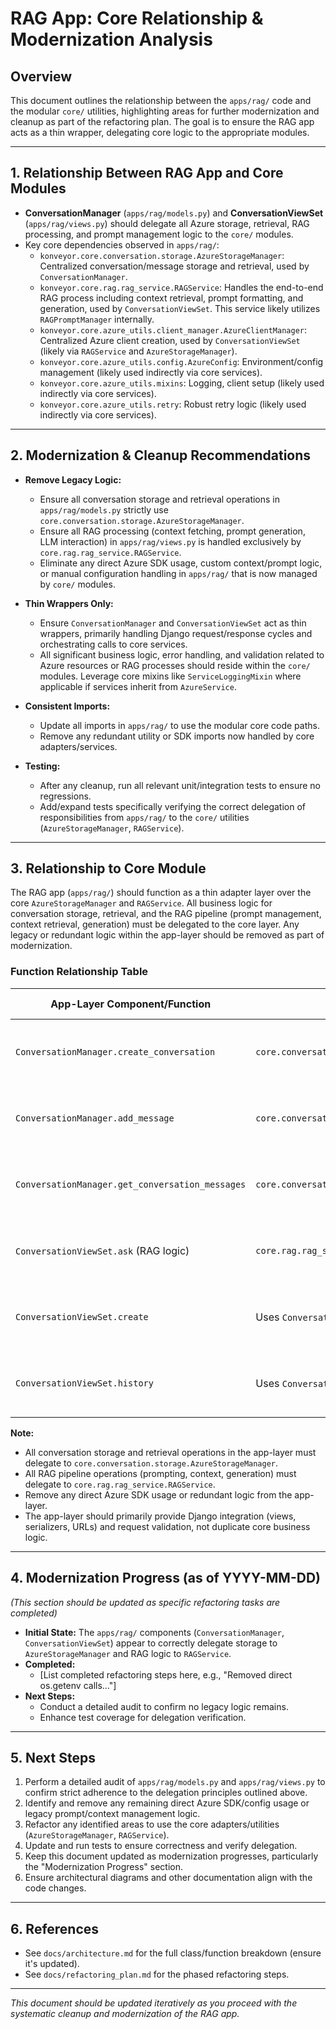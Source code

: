 # RAG App: Core Relationship & Modernization Analysis

## Overview
This document outlines the relationship between the `apps/rag/` code and the modular `core/` utilities, highlighting areas for further modernization and cleanup as part of the refactoring plan. The goal is to ensure the RAG app acts as a thin wrapper, delegating core logic to the appropriate modules.

---

## 1. Relationship Between RAG App and Core Modules

- **ConversationManager** (`apps/rag/models.py`) and **ConversationViewSet** (`apps/rag/views.py`) should delegate all Azure storage, retrieval, RAG processing, and prompt management logic to the `core/` modules.
- Key core dependencies observed in `apps/rag/`:
    - `konveyor.core.conversation.storage.AzureStorageManager`: Centralized conversation/message storage and retrieval, used by `ConversationManager`.
    - `konveyor.core.rag.rag_service.RAGService`: Handles the end-to-end RAG process including context retrieval, prompt formatting, and generation, used by `ConversationViewSet`. This service likely utilizes `RAGPromptManager` internally.
    - `konveyor.core.azure_utils.client_manager.AzureClientManager`: Centralized Azure client creation, used by `ConversationViewSet` (likely via `RAGService` and `AzureStorageManager`).
    - `konveyor.core.azure_utils.config.AzureConfig`: Environment/config management (likely used indirectly via core services).
    - `konveyor.core.azure_utils.mixins`: Logging, client setup (likely used indirectly via core services).
    - `konveyor.core.azure_utils.retry`: Robust retry logic (likely used indirectly via core services).

---

## 2. Modernization & Cleanup Recommendations

- **Remove Legacy Logic:**
    - Ensure all conversation storage and retrieval operations in `apps/rag/models.py` strictly use `core.conversation.storage.AzureStorageManager`.
    - Ensure all RAG processing (context fetching, prompt generation, LLM interaction) in `apps/rag/views.py` is handled exclusively by `core.rag.rag_service.RAGService`.
    - Eliminate any direct Azure SDK usage, custom context/prompt logic, or manual configuration handling in `apps/rag/` that is now managed by `core/` modules.

- **Thin Wrappers Only:**
    - Ensure `ConversationManager` and `ConversationViewSet` act as thin wrappers, primarily handling Django request/response cycles and orchestrating calls to core services.
    - All significant business logic, error handling, and validation related to Azure resources or RAG processes should reside within the `core/` modules. Leverage core mixins like `ServiceLoggingMixin` where applicable if services inherit from `AzureService`.

- **Consistent Imports:**
    - Update all imports in `apps/rag/` to use the modular core code paths.
    - Remove any redundant utility or SDK imports now handled by core adapters/services.

- **Testing:**
    - After any cleanup, run all relevant unit/integration tests to ensure no regressions.
    - Add/expand tests specifically verifying the correct delegation of responsibilities from `apps/rag/` to the `core/` utilities (`AzureStorageManager`, `RAGService`).

---

## 3. Relationship to Core Module

The RAG app (`apps/rag/`) should function as a thin adapter layer over the core `AzureStorageManager` and `RAGService`. All business logic for conversation storage, retrieval, and the RAG pipeline (prompt management, context retrieval, generation) must be delegated to the core layer. Any legacy or redundant logic within the app-layer should be removed as part of modernization.

### Function Relationship Table

| App-Layer Component/Function        | Core Equivalent Function/Service                               | Modernization Action                                         |
|-------------------------------------|----------------------------------------------------------------|--------------------------------------------------------------|
| `ConversationManager.create_conversation` | `core.conversation.storage.AzureStorageManager.create_conversation` | Delegate call directly to core; remove redundant app logic |
| `ConversationManager.add_message`         | `core.conversation.storage.AzureStorageManager.add_message`        | Delegate call directly to core; remove redundant app logic |
| `ConversationManager.get_conversation_messages` | `core.conversation.storage.AzureStorageManager.get_conversation_messages` | Delegate call directly to core; remove redundant app logic |
| `ConversationViewSet.ask` (RAG logic) | `core.rag.rag_service.RAGService.generate_response`            | Delegate RAG processing to core service; remove custom logic |
| `ConversationViewSet.create`        | Uses `ConversationManager.create_conversation`                 | Ensure manager delegates correctly as per above              |
| `ConversationViewSet.history`       | Uses `ConversationManager.get_conversation_messages`           | Ensure manager delegates correctly as per above              |

**Note:**
- All conversation storage and retrieval operations in the app-layer must delegate to `core.conversation.storage.AzureStorageManager`.
- All RAG pipeline operations (prompting, context, generation) must delegate to `core.rag.rag_service.RAGService`.
- Remove any direct Azure SDK usage or redundant logic from the app-layer.
- The app-layer should primarily provide Django integration (views, serializers, URLs) and request validation, not duplicate core business logic.

---

## 4. Modernization Progress (as of YYYY-MM-DD)

*(This section should be updated as specific refactoring tasks are completed)*

- **Initial State:** The `apps/rag/` components (`ConversationManager`, `ConversationViewSet`) appear to correctly delegate storage to `AzureStorageManager` and RAG logic to `RAGService`.
- **Completed:**
    - [List completed refactoring steps here, e.g., "Removed direct os.getenv calls..."]
- **Next Steps:**
    - Conduct a detailed audit to confirm no legacy logic remains.
    - Enhance test coverage for delegation verification.

---

## 5. Next Steps

1.  Perform a detailed audit of `apps/rag/models.py` and `apps/rag/views.py` to confirm strict adherence to the delegation principles outlined above.
2.  Identify and remove any remaining direct Azure SDK/config usage or legacy prompt/context management logic.
3.  Refactor any identified areas to use the core adapters/utilities (`AzureStorageManager`, `RAGService`).
4.  Update and run tests to ensure correctness and verify delegation.
5.  Keep this document updated as modernization progresses, particularly the "Modernization Progress" section.
6.  Ensure architectural diagrams and other documentation align with the code changes.

---

## 6. References

- See `docs/architecture.md` for the full class/function breakdown (ensure it's updated).
- See `docs/refactoring_plan.md` for the phased refactoring steps.

---

*This document should be updated iteratively as you proceed with the systematic cleanup and modernization of the RAG app.*
